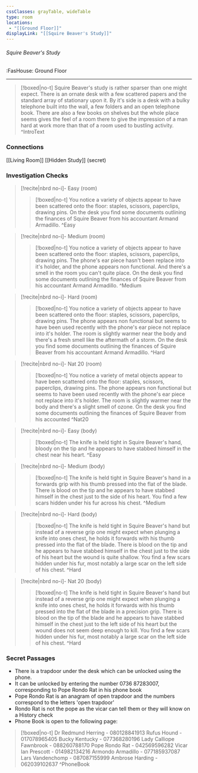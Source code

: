 ```yaml
---
cssClasses: grayTable, wideTable
type: room
locations:
 - "[[Ground Floor]]"
displayLink: "[[Squire Beaver's Study]]"
---
```

###### Squire Beaver's Study
<span class="sub2">:FasHouse: Ground Floor</span>

---

> [!boxed|no-t]
> Squire Beaver's study is rather sparser than one might expect. There is an ornate desk with a few scattered papers and the standard array of stationary upon it. By it's side is a desk with a bulky telephone built into the wall, a few folders and an open telephone book. There are also a few books on shelves but the whole place seems gives the feel of a room there to give the impression of a man hard at work more than that of a room used to bustling activity.
>^IntroText
	
### Connections
[[Living Room]]
[[Hidden Study]] (secret)

### Investigation Checks

> [!recite|nbrd no-i]- Easy (room)
> <br>
> 
>> [!boxed|no-t]
>> You notice a variety of objects appear to have been scattered onto the floor: staples, scissors, paperclips, drawing pins. On the desk you find some documents outlining the finances of Squire Beaver from his accountant Armand Armadillo.
>^Easy

> [!recite|nbrd no-i]- Medium (room)
> <br>
> 
>> [!boxed|no-t]
>> You notice a variety of objects appear to have been scattered onto the floor: staples, scissors, paperclips, drawing pins. The phone's ear piece hasn't been replace into it's holder, and the phone appears non functional. And there's a smell in the room you can't quite place. On the desk you find some documents outlining the finances of Squire Beaver from his accountant Armand Armadillo.
>^Medium

> [!recite|nbrd no-i]- Hard (room)
> <br>
> 
>> [!boxed|no-t]
>> You notice a variety of objects appear to have been scattered onto the floor: staples, scissors, paperclips, drawing pins. The phone appears non functional but seems to have been used recently with the phone's ear piece not replace into it's holder. The room is slightly warmer near the body and there's a fresh smell like the aftermath of a storm. On the desk you find some documents outlining the finances of Squire Beaver from his accountant Armand Armadillo.
>^Hard

> [!recite|nbrd no-i]- Nat 20 (room)
> <br>
> 
>> [!boxed|no-t]
>> You notice a variety of metal objects appear to have been scattered onto the floor: staples, scissors, paperclips, drawing pins. The phone appears non functional but seems to have been used recently with the phone's ear piece not replace into it's holder. The room is slightly warmer near the body and there's a slight smell of ozone. On the desk you find some documents outlining the finances of Squire Beaver from his accounted
>^Nat20

> [!recite|nbrd no-i]- Easy (body)
> <br>
> 
>> [!boxed|no-t]
>> The knife is held tight in Squire Beaver's hand, bloody on the tip and he appears to have stabbed himself in the chest near his heart.
>^Easy

> [!recite|nbrd no-i]- Medium (body)
> <br>
> 
>> [!boxed|no-t]
>> The knife is held tight in Squire Beaver's hand in a forwards grip with his thumb pressed into the flat of the blade. There is blood on the tip and he appears to have stabbed himself in the chest just to the side of his heart. You find a few scars hidden under his fur across his chest.
>^Medium

> [!recite|nbrd no-i]- Hard (body)
> <br>
> 
>> [!boxed|no-t]
>> The knife is held tight in Squire Beaver's hand but instead of a reverse grip one might expect when plunging a knife into ones chest, he holds it forwards with his thumb pressed into the flat of the blade. There is blood on the tip and he appears to have stabbed himself in the chest just to the side of his heart but the wound is quite shallow. You find a few scars hidden under his fur, most notably a large scar on the left side of his chest.
>^Hard

> [!recite|nbrd no-i]- Nat 20 (body)
> <br>
> 
>> [!boxed|no-t]
>> The knife is held tight in Squire Beaver's hand but instead of a reverse grip one might expect when plunging a knife into ones chest, he holds it forwards with his thumb pressed into the flat of the blade in a precision grip. There is blood on the tip of the blade and he appears to have stabbed himself in the chest just to the left side of his heart but the wound does not seem deep enough to kill. You find a few scars hidden under his fur, most notably a large scar on the left side of his chest.
>^Hard

### Secret Passages
- There is a trapdoor under the desk which can be unlocked using the phone.
- It can be unlocked by entering the number 0736 87283007, corresponding to Pope Rondo Rat in his phone book
- Pope Rondo Rat is an anagram of open trapdoor and the numbers correspond to the letters 'open trapdoor'
- Rondo Rat is not the pope as the vicar can tell them or they will know on a History check
- Phone Book is open to the following page:
> [!boxed|no-t]
> Dr Redmund Herring - 080128841913
> Rufus Hound - 017078965405 
> Bucky Kentucky - 077368280196
> Lady Calliope Fawnbrook - 088260788170
> Pope Rondo Rat - 042569596282
> Vicar Ian Prescott - 014982134216
> Armondo Armadillo - 077185937087
> Lars Vandenchomp - 087087155999
> Ambrose Harding - 062039102637
>^PhoneBook

